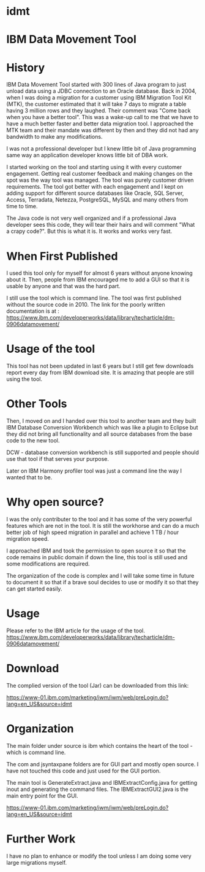 # idmt
IBM Data Movement Tool
======================

History
=======

IBM Data Movement Tool started with 300 lines of Java program to just unload data using a JDBC connection to an Oracle database. Back in 2004, when I was doing a migration for a customer using IBM Migration Tool Kit (MTK), the customer estimated that it will take 7 days to migrate a table having 3 million rows and they laughed. Their comment was "Come back when you have a better tool". This was a wake-up call to me that we have to have a much better faster and better data migration tool. I approached the MTK team and their mandate was different by then and they did not had any bandwidth to make any modifications.

I was not a professional developer but I knew little bit of Java programming same way an application developer knows little bit of DBA work.

I started working on the tool and starting using it with every customer engagement. Getting real customer feedback and making changes on the spot was the way tool was managed. The tool was purely customer driven requirements. The tool got better with each engagement and I kept on adding support for different source databases like Oracle, SQL Server, Access, Terradata, Netezza, PostgreSQL, MySQL and many others from time to time.

The Java code is not very well organized and if a professional Java developer sees this code, they will tear their hairs and will comment "What a crapy code?". But this is what it is. It works and works very fast.

When First Published
====================

I used this tool only for myself for almost 6 years without anyone knowing about it. Then, people from IBM encouraged me to add a GUI so that it is usable by anyone and that was the hard part.

I still use the tool which is command line. The tool was first published without the source code in 2010. The link for the poorly written documentation is at : https://www.ibm.com/developerworks/data/library/techarticle/dm-0906datamovement/

Usage of the tool
=================

This tool has not been updated in last 6 years but I still get few downloads report every day from IBM download site. It is amazing that people are still using the tool.

Other Tools
===========

Then, I moved on and I handed over this tool to another team and they built IBM Database Conversion Workbench which was like a plugin to Eclipse but they did not bring all functionality and all source databases from the base code to the new tool.

DCW - database conversion workbench is still supported and people should use that tool if that serves your purpose.

Later on IBM Harmony profiler tool was just a command line the way I wanted that to be.

Why open source?
================

I was the only contributer to the tool and it has some of the very powerful features which are not in the tool. It is still the workhorse and can do a much better job of high speed migration in parallel and achieve 1 TB / hour migration speed.

I approached IBM and took the permission to open source it so that the code remains in public domain if down the line, this tool is still used and some modifications are required.

The organization of the code is complex and I will take some time in future to document it so that if a brave soul decides to use or modify it so that they can get started easily.

Usage
=====

Please refer to the IBM article for the usage of the tool. https://www.ibm.com/developerworks/data/library/techarticle/dm-0906datamovement/

Download
========

The complied version of the tool (Jar) can be downloaded from this link:

https://www-01.ibm.com/marketing/iwm/iwm/web/preLogin.do?lang=en_US&source=idmt

Organization
============

The main folder under source is ibm which contains the heart of the tool - which is command line.

The com and jsyntaxpane folders are for GUI part and mostly open source. I have not touched this code and just used for the GUI portion.

The main tool is GenerateExtract.java and IBMExtractConfig.java for getting inout and generating the command files. The IBMExtractGUI2.java is the main entry point for the GUI.

https://www-01.ibm.com/marketing/iwm/iwm/web/preLogin.do?lang=en_US&source=idmt

Further Work
============

I have no plan to enhance or modify the tool unless I am doing some very large migrations myself.
